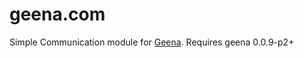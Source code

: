 geena.com
=================

Simple Communication module for [Geena](https://github.com/rhinostone/geena).
Requires geena 0.0.9-p2+
